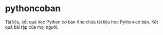 # pythoncoban
Tài liệu, kết quả học Python cơ bản
Kho chứa tài liệu học Python cơ bản. Kết quả bài tập của mọi người.
